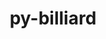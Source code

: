 ---
title: "py-billiard"
layout: cache
categories: [package, develop]
meta: {"versions": ["3.6.4.0"], "compilers": ["gcc@=7.5.0"], "oss": ["ubuntu18.04"], "platforms": ["linux"], "targets": ["x86_64_v3"], "stacks": ["radiuss", "root"], "num_specs": 2, "num_specs_by_stack": {"root": 2, "radiuss": 2}}
spec_details: [{"hash": "o3bsmvwyicqnezytnqxcupt5vxzr7y3k", "compiler": "gcc@=7.5.0", "versions": ["3.6.4.0"], "os": "ubuntu18.04", "platform": "linux", "target": "x86_64_v3", "variants": ["build_system=python_pip"], "stacks": ["root", "radiuss"], "size": "-", "tarball": "https://binaries.spack.io/develop/build_cache/linux-ubuntu18.04-x86_64_v3/gcc-7.5.0/py-billiard-3.6.4.0/linux-ubuntu18.04-x86_64_v3-gcc-7.5.0-py-billiard-3.6.4.0-o3bsmvwyicqnezytnqxcupt5vxzr7y3k.spack"}, {"hash": "2z4wte4aql75qbwghnq5jbtr2emmsons", "compiler": "gcc@=7.5.0", "versions": ["3.6.4.0"], "os": "ubuntu18.04", "platform": "linux", "target": "x86_64_v3", "variants": ["build_system=python_pip"], "stacks": ["root", "radiuss"], "size": "-", "tarball": "https://binaries.spack.io/develop/build_cache/linux-ubuntu18.04-x86_64_v3/gcc-7.5.0/py-billiard-3.6.4.0/linux-ubuntu18.04-x86_64_v3-gcc-7.5.0-py-billiard-3.6.4.0-2z4wte4aql75qbwghnq5jbtr2emmsons.spack"}]
---